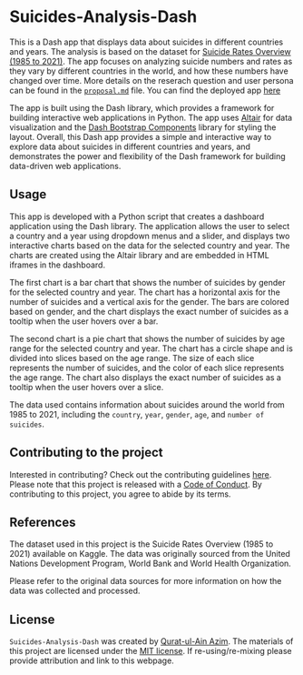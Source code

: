 # Suicides-Analysis-Dash

This is a Dash app that displays data about suicides in different countries and years. The analysis is based on the dataset for [Suicide Rates Overview (1985 to 2021)](https://www.kaggle.com/datasets/omkargowda/suicide-rates-overview-1985-to-2021). The app focuses on analyzing suicide numbers and rates as they vary by different countries in the world, and how these numbers have changed over time. More details on the reserach question and user persona can be found in the [`proposal.md`](https://github.com/UBC-MDS/suicide_indicator_r/blob/main/proposal.md) file. You can find the deployed app [here](https://suicides-analysis.onrender.com/)

The app is built using the Dash library, which provides a framework for building interactive web applications in Python. The app uses [Altair](https://altair-viz.github.io/) for data visualization and the [Dash Bootstrap Components](https://dash-bootstrap-components.opensource.faculty.ai/) library for styling the layout. Overall, this Dash app provides a simple and interactive way to explore data about suicides in different countries and years, and demonstrates the power and flexibility of the Dash framework for building data-driven web applications.

## Usage

This app is developed with a Python script that creates a dashboard application using the Dash library. The application allows the user to select a country and a year using dropdown menus and a slider, and displays two interactive charts based on the data for the selected country and year. The charts are created using the Altair library and are embedded in HTML iframes in the dashboard.

The first chart is a bar chart that shows the number of suicides by gender for the selected country and year. The chart has a horizontal axis for the number of suicides and a vertical axis for the gender. The bars are colored based on gender, and the chart displays the exact number of suicides as a tooltip when the user hovers over a bar.

The second chart is a pie chart that shows the number of suicides by age range for the selected country and year. The chart has a circle shape and is divided into slices based on the age range. The size of each slice represents the number of suicides, and the color of each slice represents the age range. The chart also displays the exact number of suicides as a tooltip when the user hovers over a slice.

The data used contains information about suicides around the world from 1985 to 2021, including the `country`, `year`, `gender`, `age`, and `number of suicides`.

## Contributing to the project

Interested in contributing? Check out the contributing guidelines [here](https://github.com/qurat-azim/Suicides-Analysis-Dash/blob/main/CONTRIBUTING.md). Please note that this project is released with a [Code of Conduct](https://github.com/qurat-azim/Suicides-Analysis-Dash/blob/main/CODE_OF_CONDUCT.md). By contributing to this project, you agree to abide by its terms.

## References

The dataset used in this project is the Suicide Rates Overview (1985 to 2021) available on Kaggle. The data was originally sourced from the United Nations Development Program, World Bank and World Health Organization.

Please refer to the original data sources for more information on how the data was collected and processed.

## License

`Suicides-Analysis-Dash` was created by [Qurat-ul-Ain Azim](https://github.com/qurat-azim). The materials of this project are licensed under the [MIT license](https://github.com/qurat-azim/Suicides-Analysis-Dash/blob/main/LICENSE). If re-using/re-mixing please provide attribution and link to this webpage.
